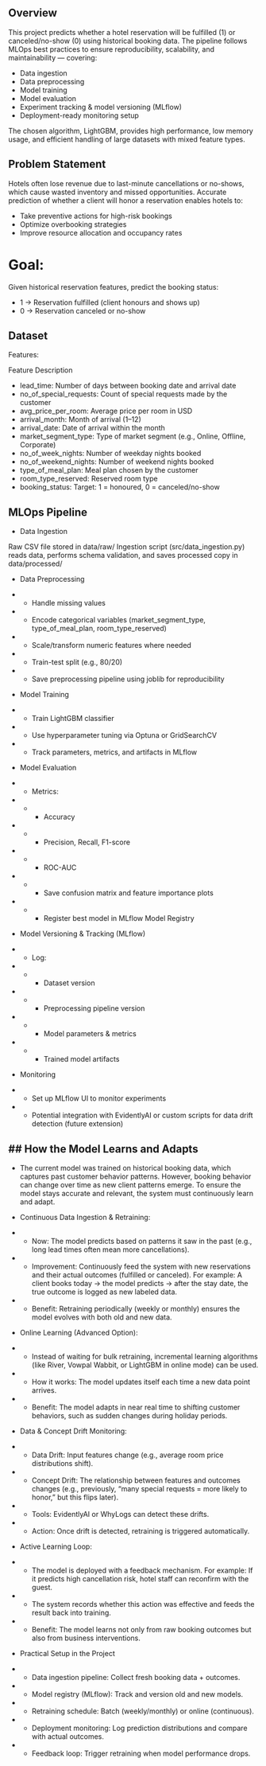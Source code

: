 ## Overview

This project predicts whether a hotel reservation will be fulfilled (1) or canceled/no-show (0) using historical booking data.
The pipeline follows MLOps best practices to ensure reproducibility, scalability, and maintainability — covering:

- Data ingestion
- Data preprocessing
- Model training
- Model evaluation
- Experiment tracking & model versioning (MLflow)
- Deployment-ready monitoring setup

The chosen algorithm, LightGBM, provides high performance, low memory usage, and efficient handling of large datasets with mixed feature types.

## Problem Statement

Hotels often lose revenue due to last-minute cancellations or no-shows, which cause wasted inventory and missed opportunities.
Accurate prediction of whether a client will honor a reservation enables hotels to:

- Take preventive actions for high-risk bookings
- Optimize overbooking strategies
- Improve resource allocation and occupancy rates

# Goal:
Given historical reservation features, predict the booking status:

- 1 → Reservation fulfilled (client honours and shows up)
- 0 → Reservation canceled or no-show

## Dataset

Features:

Feature	Description
- lead_time: Number of days between booking date and arrival date
- no_of_special_requests: Count of special requests made by the customer
- avg_price_per_room:	Average price per room in USD
- arrival_month: Month of arrival (1–12)
- arrival_date: Date of arrival within the month
- market_segment_type: Type of market segment (e.g., Online, Offline, Corporate)
- no_of_week_nights: Number of weekday nights booked
- no_of_weekend_nights: Number of weekend nights booked
- type_of_meal_plan: Meal plan chosen by the customer
- room_type_reserved: Reserved room type
- booking_status: Target: 1 = honoured, 0 = canceled/no-show

## MLOps Pipeline

- Data Ingestion

Raw CSV file stored in data/raw/
Ingestion script (src/data_ingestion.py) reads data, performs schema validation, and saves processed copy in data/processed/

- Data Preprocessing

- - Handle missing values
- - Encode categorical variables (market_segment_type, type_of_meal_plan, room_type_reserved)
- - Scale/transform numeric features where needed
- - Train-test split (e.g., 80/20)
- - Save preprocessing pipeline using joblib for reproducibility

- Model Training

- - Train LightGBM classifier
- - Use hyperparameter tuning via Optuna or GridSearchCV
- - Track parameters, metrics, and artifacts in MLflow

- Model Evaluation

- - Metrics:
- - - Accuracy
- - - Precision, Recall, F1-score
- - - ROC-AUC
- - - Save confusion matrix and feature importance plots
- - - Register best model in MLflow Model Registry

- Model Versioning & Tracking (MLflow)

- - Log:
- - - Dataset version
- - - Preprocessing pipeline version
- - - Model parameters & metrics
- - - Trained model artifacts

- Monitoring

- - Set up MLflow UI to monitor experiments
- - Potential integration with EvidentlyAI or custom scripts for data drift detection (future extension)
 
## ## How the Model Learns and Adapts

- The current model was trained on historical booking data, which captures past customer behavior patterns. However, booking behavior can change over time as new client patterns emerge. To ensure the model stays accurate and relevant, the system must continuously learn and adapt.

- Continuous Data Ingestion & Retraining:

- - Now: The model predicts based on patterns it saw in the past (e.g., long lead times often mean more cancellations).

- - Improvement: Continuously feed the system with new reservations and their actual outcomes (fulfilled or canceled). For example: A client books today → the model predicts → after the stay date, the true outcome is logged as new labeled data.
- - Benefit: Retraining periodically (weekly or monthly) ensures the model evolves with both old and new data.

- Online Learning (Advanced Option):
- - Instead of waiting for bulk retraining, incremental learning algorithms (like River, Vowpal Wabbit, or LightGBM in online mode) can be used.
- - How it works: The model updates itself each time a new data point arrives.
- - Benefit: The model adapts in near real time to shifting customer behaviors, such as sudden changes during holiday periods.

- Data & Concept Drift Monitoring:
- - Data Drift: Input features change (e.g., average room price distributions shift).
- - Concept Drift: The relationship between features and outcomes changes (e.g., previously, “many special requests = more likely to honor,” but this flips later).
- - Tools: EvidentlyAI or WhyLogs can detect these drifts.
- - Action: Once drift is detected, retraining is triggered automatically.

- Active Learning Loop:
- - The model is deployed with a feedback mechanism. For example: If it predicts high cancellation risk, hotel staff can reconfirm with the guest.
- - The system records whether this action was effective and feeds the result back into training.
- - Benefit: The model learns not only from raw booking outcomes but also from business interventions.

- Practical Setup in the Project
- - Data ingestion pipeline: Collect fresh booking data + outcomes.
- - Model registry (MLflow): Track and version old and new models.
- - Retraining schedule: Batch (weekly/monthly) or online (continuous).
- - Deployment monitoring: Log prediction distributions and compare with actual outcomes.
- - Feedback loop: Trigger retraining when model performance drops.
